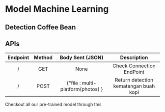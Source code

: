 # Model Machine Learning
## Detection Coffee Bean

## APIs
| Endpoint | Method |           Body Sent (JSON)          |                 Description                |
|:--------:|:------:|:-----------------------------------:|:------------------------------------------:|
|     /    |   GET  |                 None                |            Check Connection EndPoint       |
|     /    |  POST  | {"file : multi-platform(photos) }   | Return detection kematangan buah kopi      |

Checkout all our pre-trained model through this 

